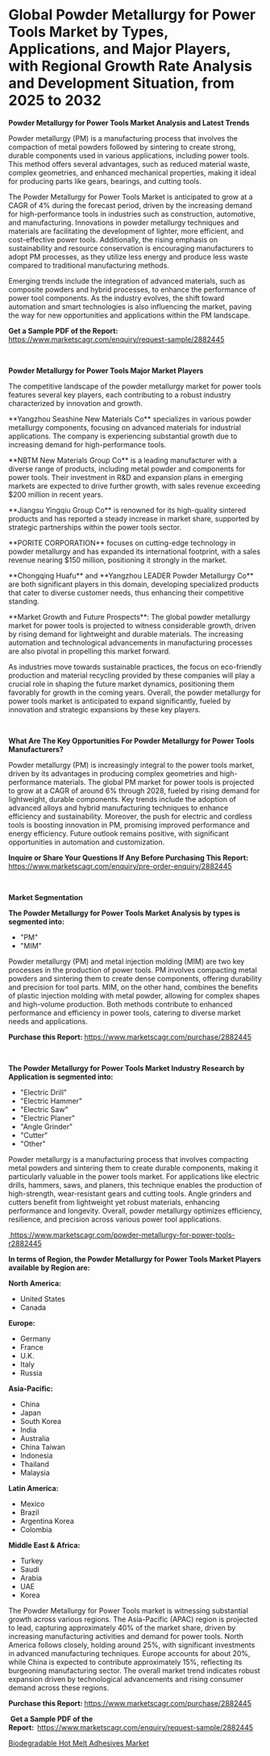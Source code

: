 <p><h1>Global Powder Metallurgy for Power Tools Market by Types, Applications, and Major Players, with Regional Growth Rate Analysis and Development Situation, from 2025 to 2032</h1></p><p><strong>Powder Metallurgy for Power Tools Market Analysis and Latest Trends</strong></p>
<p><p>Powder metallurgy (PM) is a manufacturing process that involves the compaction of metal powders followed by sintering to create strong, durable components used in various applications, including power tools. This method offers several advantages, such as reduced material waste, complex geometries, and enhanced mechanical properties, making it ideal for producing parts like gears, bearings, and cutting tools.</p><p>The Powder Metallurgy for Power Tools Market is anticipated to grow at a CAGR of 4% during the forecast period, driven by the increasing demand for high-performance tools in industries such as construction, automotive, and manufacturing. Innovations in powder metallurgy techniques and materials are facilitating the development of lighter, more efficient, and cost-effective power tools. Additionally, the rising emphasis on sustainability and resource conservation is encouraging manufacturers to adopt PM processes, as they utilize less energy and produce less waste compared to traditional manufacturing methods. </p><p>Emerging trends include the integration of advanced materials, such as composite powders and hybrid processes, to enhance the performance of power tool components. As the industry evolves, the shift toward automation and smart technologies is also influencing the market, paving the way for new opportunities and applications within the PM landscape.</p></p>
<p><strong>Get a Sample PDF of the Report:&nbsp;</strong> <a href="https://www.marketscagr.com/enquiry/request-sample/2882445?utm_campaign=1126&utm_medium=2&utm_source=Github&utm_content=ia&utm_term=13032025&utm_id=powder-metallurgy-for-power-tools">https://www.marketscagr.com/enquiry/request-sample/2882445</a></p>
<p>&nbsp;</p>
<p><strong>Powder Metallurgy for Power Tools Major Market Players</strong></p>
<p><p>The competitive landscape of the powder metallurgy market for power tools features several key players, each contributing to a robust industry characterized by innovation and growth. </p><p>**Yangzhou Seashine New Materials Co** specializes in various powder metallurgy components, focusing on advanced materials for industrial applications. The company is experiencing substantial growth due to increasing demand for high-performance tools.</p><p>**NBTM New Materials Group Co** is a leading manufacturer with a diverse range of products, including metal powder and components for power tools. Their investment in R&D and expansion plans in emerging markets are expected to drive further growth, with sales revenue exceeding $200 million in recent years.</p><p>**Jiangsu Yingqiu Group Co** is renowned for its high-quality sintered products and has reported a steady increase in market share, supported by strategic partnerships within the power tools sector. </p><p>**PORITE CORPORATION** focuses on cutting-edge technology in powder metallurgy and has expanded its international footprint, with a sales revenue nearing $150 million, positioning it strongly in the market.</p><p>**Chongqing Huafu** and **Yangzhou LEADER Powder Metallurgy Co** are both significant players in this domain, developing specialized products that cater to diverse customer needs, thus enhancing their competitive standing.</p><p>**Market Growth and Future Prospects**: The global powder metallurgy market for power tools is projected to witness considerable growth, driven by rising demand for lightweight and durable materials. The increasing automation and technological advancements in manufacturing processes are also pivotal in propelling this market forward. </p><p>As industries move towards sustainable practices, the focus on eco-friendly production and material recycling provided by these companies will play a crucial role in shaping the future market dynamics, positioning them favorably for growth in the coming years. Overall, the powder metallurgy for power tools market is anticipated to expand significantly, fueled by innovation and strategic expansions by these key players.</p></p>
<p>&nbsp;</p>
<p><strong>What Are The Key Opportunities For Powder Metallurgy for Power Tools Manufacturers?</strong></p>
<p><p>Powder metallurgy (PM) is increasingly integral to the power tools market, driven by its advantages in producing complex geometries and high-performance materials. The global PM market for power tools is projected to grow at a CAGR of around 6% through 2028, fueled by rising demand for lightweight, durable components. Key trends include the adoption of advanced alloys and hybrid manufacturing techniques to enhance efficiency and sustainability. Moreover, the push for electric and cordless tools is boosting innovation in PM, promising improved performance and energy efficiency. Future outlook remains positive, with significant opportunities in automation and customization.</p></p>
<p><strong>Inquire or Share Your Questions If Any Before Purchasing This Report:</strong> <a href="https://www.marketscagr.com/enquiry/pre-order-enquiry/2882445?utm_campaign=1126&utm_medium=2&utm_source=Github&utm_content=ia&utm_term=13032025&utm_id=powder-metallurgy-for-power-tools">https://www.marketscagr.com/enquiry/pre-order-enquiry/2882445</a></p>
<p>&nbsp;</p>
<p><strong>Market Segmentation</strong></p>
<p><strong>The Powder Metallurgy for Power Tools Market Analysis by types is segmented into:</strong></p>
<p><ul><li>"PM"</li><li>"MIM"</li></ul></p>
<p><p>Powder metallurgy (PM) and metal injection molding (MIM) are two key processes in the production of power tools. PM involves compacting metal powders and sintering them to create dense components, offering durability and precision for tool parts. MIM, on the other hand, combines the benefits of plastic injection molding with metal powder, allowing for complex shapes and high-volume production. Both methods contribute to enhanced performance and efficiency in power tools, catering to diverse market needs and applications.</p></p>
<p><strong>Purchase this Report:&nbsp;</strong><a href="https://www.marketscagr.com/purchase/2882445?utm_campaign=1126&utm_medium=2&utm_source=Github&utm_content=ia&utm_term=13032025&utm_id=powder-metallurgy-for-power-tools">https://www.marketscagr.com/purchase/2882445</a></p>
<p>&nbsp;</p>
<p><strong>The Powder Metallurgy for Power Tools Market Industry Research by Application is segmented into:</strong></p>
<p><ul><li>"Electric Drill"</li><li>"Electric Hammer"</li><li>"Electric Saw"</li><li>"Electric Planer"</li><li>"Angle Grinder"</li><li>"Cutter"</li><li>"Other"</li></ul></p>
<p><p>Powder metallurgy is a manufacturing process that involves compacting metal powders and sintering them to create durable components, making it particularly valuable in the power tools market. For applications like electric drills, hammers, saws, and planers, this technique enables the production of high-strength, wear-resistant gears and cutting tools. Angle grinders and cutters benefit from lightweight yet robust materials, enhancing performance and longevity. Overall, powder metallurgy optimizes efficiency, resilience, and precision across various power tool applications.</p></p>
<p><a href="https://www.marketscagr.com/powder-metallurgy-for-power-tools-r2882445?utm_campaign=1126&utm_medium=2&utm_source=Github&utm_content=ia&utm_term=13032025&utm_id=powder-metallurgy-for-power-tools">&nbsp;https://www.marketscagr.com/powder-metallurgy-for-power-tools-r2882445</a></p>
<p><strong>In terms of Region, the Powder Metallurgy for Power Tools Market Players available by Region are:</strong></p>
<p>
    <p> <strong> North America: </strong>
        <ul>
            <li>United States</li>
            <li>Canada</li>
        </ul>
        </p> 
    <p> <strong> Europe: </strong>
        <ul>
            <li>Germany</li>
            <li>France</li>
            <li>U.K.</li>
            <li>Italy</li>
            <li>Russia</li>
        </ul>
        </p> 
    <p> <strong> Asia-Pacific: </strong>
        <ul>
            <li>China</li>
            <li>Japan</li>
            <li>South Korea</li>
            <li>India</li>
            <li>Australia</li>
            <li>China Taiwan</li>
            <li>Indonesia</li>
            <li>Thailand</li>
            <li>Malaysia</li>
        </ul>
        </p> 
    <p> <strong> Latin America: </strong>
        <ul>
            <li>Mexico</li>
            <li>Brazil</li>
            <li>Argentina Korea</li>
            <li>Colombia</li>
        </ul>
        </p> 
    <p> <strong> Middle East & Africa: </strong>
        <ul>
            <li>Turkey</li>
            <li>Saudi</li>
            <li>Arabia</li>
            <li>UAE</li>
            <li>Korea</li>
        </ul>
    </p>
    </p>
<p><p>The Powder Metallurgy for Power Tools market is witnessing substantial growth across various regions. The Asia-Pacific (APAC) region is projected to lead, capturing approximately 40% of the market share, driven by increasing manufacturing activities and demand for power tools. North America follows closely, holding around 25%, with significant investments in advanced manufacturing techniques. Europe accounts for about 20%, while China is expected to contribute approximately 15%, reflecting its burgeoning manufacturing sector. The overall market trend indicates robust expansion driven by technological advancements and rising consumer demand across these regions.</p></p>
<p><strong>Purchase this Report: </strong><a href="https://www.marketscagr.com/purchase/2882445?utm_campaign=1126&utm_medium=2&utm_source=Github&utm_content=ia&utm_term=13032025&utm_id=powder-metallurgy-for-power-tools">https://www.marketscagr.com/purchase/2882445</a></p>
<p>&nbsp;<strong>Get a Sample PDF of the Report:&nbsp;&nbsp;</strong><a href="https://www.marketscagr.com/enquiry/request-sample/2882445?utm_campaign=1126&utm_medium=2&utm_source=Github&utm_content=ia&utm_term=13032025&utm_id=powder-metallurgy-for-power-tools">https://www.marketscagr.com/enquiry/request-sample/2882445</a></p>
<p><strong></strong></p>
<p><p><a href="https://github.com/julyju69/Market-Research-Report-List-6/blob/main/biodegradable-hot-melt-adhesives-market.md?utm_campaign=1126&utm_medium=2&utm_source=Github&utm_content=ia&utm_term=13032025&utm_id=powder-metallurgy-for-power-tools">Biodegradable Hot Melt Adhesives Market</a></p></p>
